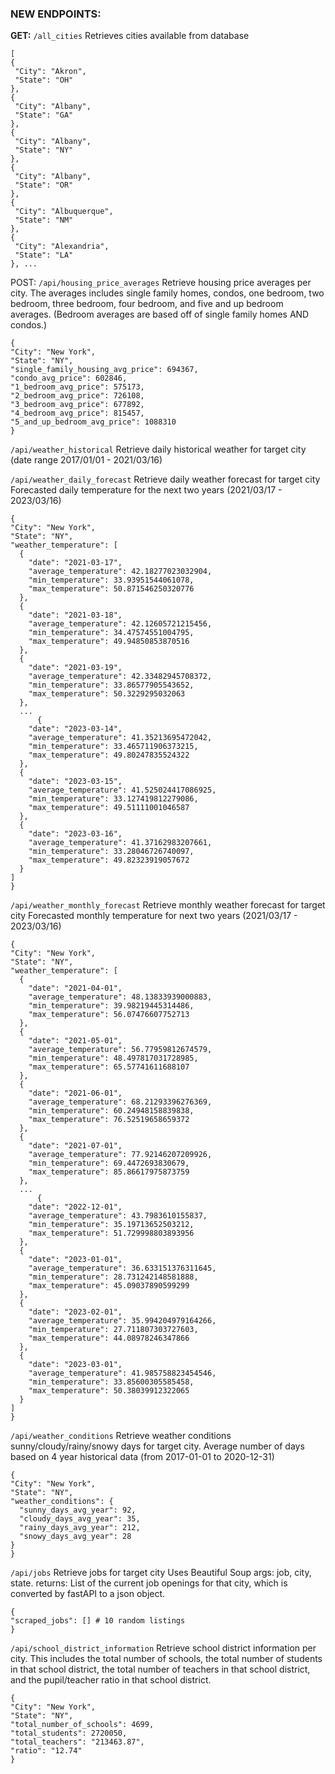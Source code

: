 ### NEW ENDPOINTS:
**GET:**
   ``/all_cities``                     Retrieves cities available from database
   
   ```
   [
  {
    "City": "Akron",
    "State": "OH"
  },
  {
    "City": "Albany",
    "State": "GA"
  },
  {
    "City": "Albany",
    "State": "NY"
  },
  {
    "City": "Albany",
    "State": "OR"
  },
  {
    "City": "Albuquerque",
    "State": "NM"
  },
  {
    "City": "Alexandria",
    "State": "LA"
  }, ...
   ```

POST:
  ``/api/housing_price_averages``      Retrieve housing price averages per city. 
                                       The averages includes single family homes, condos, one bedroom, two bedroom, three bedroom, four bedroom, and five and up bedroom averages.                              (Bedroom averages are based off of single family homes AND condos.)
  
  ```
  {
  "City": "New York",
  "State": "NY",
  "single_family_housing_avg_price": 694367,
  "condo_avg_price": 602846,
  "1_bedroom_avg_price": 575173,
  "2_bedroom_avg_price": 726108,
  "3_bedroom_avg_price": 677892,
  "4_bedroom_avg_price": 815457,
  "5_and_up_bedroom_avg_price": 1088310
  }
  ```
                                        
  ``/api/weather_historical``          Retrieve daily historical weather for target city (date range 2017/01/01 - 2021/03/16)
  
  ``/api/weather_daily_forecast``      Retrieve daily weather forecast for target city Forecasted daily temperature for the next two years (2021/03/17 - 2023/03/16)
  
  ```
  {
  "City": "New York",
  "State": "NY",
  "weather_temperature": [
    {
      "date": "2021-03-17",
      "average_temperature": 42.18277023032904,
      "min_temperature": 33.93951544061078,
      "max_temperature": 50.871546250320776
    },
    {
      "date": "2021-03-18",
      "average_temperature": 42.12605721215456,
      "min_temperature": 34.47574551004795,
      "max_temperature": 49.94850853870516
    },
    {
      "date": "2021-03-19",
      "average_temperature": 42.33482945708372,
      "min_temperature": 33.86577905543652,
      "max_temperature": 50.3229295032063
    }, 
    ...
        {
      "date": "2023-03-14",
      "average_temperature": 41.35213695472042,
      "min_temperature": 33.465711906373215,
      "max_temperature": 49.80247835524322
    },
    {
      "date": "2023-03-15",
      "average_temperature": 41.525024417086925,
      "min_temperature": 33.127419812279086,
      "max_temperature": 49.51111001046587
    },
    {
      "date": "2023-03-16",
      "average_temperature": 41.37162983207661,
      "min_temperature": 33.28046726740097,
      "max_temperature": 49.82323919057672
    }
  ]
}
  ```
  
  ``/api/weather_monthly_forecast``    Retrieve monthly weather forecast for target city Forecasted monthly temperature for next two years (2021/03/17 - 2023/03/16)
  
  ```
  {
  "City": "New York",
  "State": "NY",
  "weather_temperature": [
    {
      "date": "2021-04-01",
      "average_temperature": 48.13833939000883,
      "min_temperature": 39.98219445314486,
      "max_temperature": 56.07476607752713
    },
    {
      "date": "2021-05-01",
      "average_temperature": 56.77959812674579,
      "min_temperature": 48.497817031728985,
      "max_temperature": 65.57741611688107
    },
    {
      "date": "2021-06-01",
      "average_temperature": 68.21293396276369,
      "min_temperature": 60.24948158839838,
      "max_temperature": 76.52519658659372
    },
    {
      "date": "2021-07-01",
      "average_temperature": 77.92146207209926,
      "min_temperature": 69.4472693830679,
      "max_temperature": 85.86617975873759
    },
    ...
        {
      "date": "2022-12-01",
      "average_temperature": 43.7983610155837,
      "min_temperature": 35.19713652503212,
      "max_temperature": 51.729998803893956
    },
    {
      "date": "2023-01-01",
      "average_temperature": 36.633151376311645,
      "min_temperature": 28.731242148581888,
      "max_temperature": 45.09037890599299
    },
    {
      "date": "2023-02-01",
      "average_temperature": 35.994204979164266,
      "min_temperature": 27.711807303727603,
      "max_temperature": 44.08978246347866
    },
    {
      "date": "2023-03-01",
      "average_temperature": 41.985758823454546,
      "min_temperature": 33.85600305585458,
      "max_temperature": 50.38039912322065
    }
  ]
}
  ```
   
  ``/api/weather_conditions``          Retrieve weather conditions sunny/cloudy/rainy/snowy days for target city. 
                                       Average number of days based on 4 year historical data (from 2017-01-01 to 2020-12-31)
  
  ```
  {
  "City": "New York",
  "State": "NY",
  "weather_conditions": {
    "sunny_days_avg_year": 92,
    "cloudy_days_avg_year": 35,
    "rainy_days_avg_year": 212,
    "snowy_days_avg_year": 28
  }
}
  ```
                                        
  ``/api/jobs``                        Retrieve jobs for target city Uses Beautiful Soup args: job, city, state.
                                       returns: List of the current job openings for that city, which is converted by fastAPI to a json object.
  
  ```
  {
  "scraped_jobs": [] # 10 random listings
}
  ```
                                        
  ``/api/school_district_information`` Retrieve school district information per city. This includes the total number of schools, 
                                       the total number of students in that school district, the total number of teachers in that school district, 
                                       and the pupil/teacher ratio in that school district.
  ```
  {
  "City": "New York",
  "State": "NY",
  "total_number_of_schools": 4699,
  "total_students": 2720050,
  "total_teachers": "213463.87",
  "ratio": "12.74"
  }
  ```
